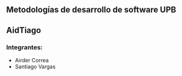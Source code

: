 ## Metodologías de desarrollo de software UPB

## AidTiago

### Integrantes:

- Airder Correa
- Santiago Vargas